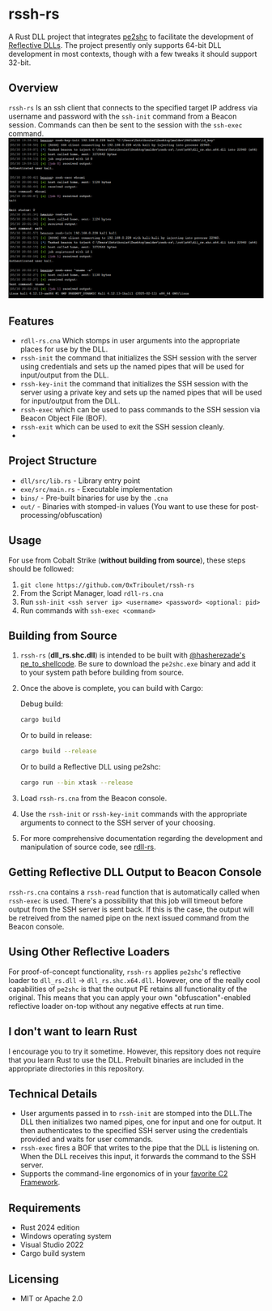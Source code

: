 # rssh-rs

A Rust DLL project that integrates [pe2shc](https://github.com/hasherezade/pe_to_shellcode) to facilitate the development of [Reflective DLLs](https://github.com/stephenfewer/ReflectiveDLLInjection). The project presently only supports 64-bit DLL development in most contexts, though with a few tweaks it should support 32-bit.

## Overview

`rssh-rs` Is an ssh client that connects to the specified target IP address via username and password with the `ssh-init` command from a Beacon session. Commands can then be sent to the session with the `ssh-exec` command.
![img.png](img.png)

## Features

- `rdll-rs.cna` Which stomps in user arguments into the appropriate places for use by the DLL.
- `rssh-init` the command that initializes the SSH session with the server using credentials and sets up the named pipes that will be used for input/output from the DLL.
- `rssh-key-init` the command that initializes the SSH session with the server using a private key and sets up the named pipes that will be used for input/output from the DLL.
- `rssh-exec` which can be used to pass commands to the SSH session via Beacon Object File (BOF).
- `rssh-exit` which can be used to exit the SSH session cleanly.
- 
## Project Structure

- `dll/src/lib.rs` - Library entry point
- `exe/src/main.rs` - Executable implementation
- `bins/` - Pre-built binaries for use by the `.cna`
- `out/` - Binaries with stomped-in values (You want to use these for post-processing/obfuscation)

## Usage

For use from Cobalt Strike (**without building from source**), these steps should be followed:
1. `git clone https://github.com/0xTriboulet/rssh-rs`
2. From the Script Manager, load `rdll-rs.cna`
3. Run `ssh-init <ssh server ip> <username> <password> <optional: pid>`
4. Run commands with `ssh-exec <command>`

## Building from Source

1. `rssh-rs` (**dll_rs.shc.dll**) is intended to be built with [@hasherezade's](https://github.com/hasherezade) [pe_to_shellcode](https://github.com/hasherezade/pe_to_shellcode). Be sure to download the `pe2shc.exe` binary and add it to your system path before building from source.

2. Once the above is complete, you can build with Cargo:

    Debug build:
    ```bash
    cargo build
    ```
    Or to build in release:
    ```bash
    cargo build --release
    ```
    Or to build a Reflective DLL using pe2shc:
    ```bash
    cargo run --bin xtask --release
    ```

3.  Load `rssh-rs.cna` from the Beacon console.
4.  Use the `rssh-init` or `rssh-key-init` commands with the appropriate arguments to connect to the SSH server of your choosing.
5.  For more comprehensive documentation regarding the development and manipulation of source code, see [rdll-rs](https://github.com/0xTriboulet/rdll-rs).


## Getting Reflective DLL Output to Beacon Console
`rssh-rs.cna` contains a `rssh-read` function that is automatically called when `rssh-exec` is used. There's a possibility that this job will timeout before output from the SSH server is sent back. If this is the case, the output will be retreived from the named pipe on the next issued command from the Beacon console.

## Using Other Reflective Loaders
For proof-of-concept functionality, `rssh-rs` applies `pe2shc`'s reflective loader to `dll_rs.dll` -> `dll_rs.shc.x64.dll`. However, one of the really cool capabilities of `pe2shc` is that the output PE retains all functionality of the original. This means that you can apply your own "obfuscation"-enabled reflective loader on-top without any negative effects at run time.

## I don't want to learn Rust
I encourage you to try it sometime. However, this repsitory does not require that you learn Rust to use the DLL. Prebuilt binaries are included in the appropriate directories in this repository.

## Technical Details

- User arguments passed in to `rssh-init` are stomped into the DLL.The DLL then initializes two named pipes, one for input and one for output. It then authenticates to the specified SSH server using the credentials provided and waits for user commands.
- `rssh-exec` fires a BOF that writes to the pipe that the DLL is listening on. When the DLL receives this input, it forwards the command to the SSH server.
- Supports the command-line ergonomics of in your [favorite C2 Framework](https://www.cobaltstrike.com/).

## Requirements

- Rust 2024 edition
- Windows operating system
- Visual Studio 2022
- Cargo build system

## Licensing

- MIT or Apache 2.0